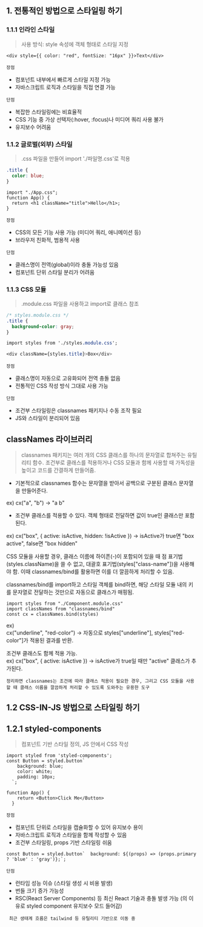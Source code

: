 ## 1. 전통적인 방법으로 스타일링 하기

### 1.1.1 인라인 스타일

> 사용 방식: style 속성에 객체 형태로 스타일 지정

```tsx
<div style={{ color: "red", fontSize: "16px" }}>Text</div>
```

`장점`

- 컴포넌트 내부에서 빠르게 스타일 지정 가능
- 자바스크립트 로직과 스타일을 직접 연결 가능 <br/>

`단점`

- 복잡한 스타일링에는 비효율적
- CSS 기능 중 가상 선택자(:hover, :focus)나 미디어 쿼리 사용 불가
- 유지보수 어려움

### 1.1.2 글로벌(외부) 스타일

> .css 파일을 만들어 import './파일명.css'로 적용

```css
.title {
  color: blue;
}
```

```tsx
import "./App.css";
function App() {
  return <h1 className="title">Hello</h1>;
}
```

`장점`

- CSS의 모든 기능 사용 가능 (미디어 쿼리, 애니메이션 등)
- 브라우저 친화적, 범용적 사용
  <br/>

`단점`

- 클래스명이 전역(global)이라 충돌 가능성 있음
- 컴포넌트 단위 스타일 분리가 어려움

### 1.1.3 CSS 모듈

> .module.css 파일을 사용하고 import로 클래스 참조

```css
/* styles.module.css */
.title {
  background-color: gray;
}
```

```css
import styles from './styles.module.css';

<div className={styles.title}>Box</div>
```

`장점`

- 클래스명이 자동으로 고유화되어 전역 충돌 없음
- 전통적인 CSS 작성 방식 그대로 사용 가능
  <br/>

`단점`

- 조건부 스타일링은 classnames 패키지나 수동 조작 필요
- JS와 스타일이 분리되어 있음

## classNames 라이브러리
> classnames 패키지는 여러 개의 CSS 클래스를 하나의 문자열로 합쳐주는 유틸리티 함수. 조건부로 클래스를 적용하거나 CSS 모듈과 함께 사용할 때 가독성을 높이고 코드를 간결하게 만들어줌.
- 기본적으로 classnames 함수는 문자열을 받아서 공백으로 구분된 클래스 문자열을 만들어준다.

ex) cx("a", "b") → "a b"

- 조건부 클래스를 적용할 수 있다. 객체 형태로 전달하면 값이 true인 클래스만 포함된다.

ex) cx("box", { active: isActive, hidden: !isActive }) → isActive가 true면 "box active", false면 "box hidden"

CSS 모듈을 사용할 경우, 클래스 이름에 하이픈(-)이 포함되어 있을 때 점 표기법(styles.className)을 쓸 수 없고, 대괄호 표기법(styles["class-name"])을 사용해야 함. 이때 classnames/bind를 활용하면 이를 더 깔끔하게 처리할 수 있음.

classnames/bind를 import하고 스타일 객체를 bind하면, 해당 스타일 모듈 내의 키를 문자열로 전달하는 것만으로 자동으로 클래스가 매핑됨.
```tsx
import styles from "./Component.module.css"
import classNames from "classnames/bind"
const cx = classNames.bind(styles)
```

ex) <br/>
cx("underline", "red-color") → 자동으로 styles["underline"], styles["red-color"]가 적용된 결과를 반환.

조건부 클래스도 함께 적용 가능.<br/>
ex) cx("box", { active: isActive }) → isActive가 true일 때만 "active" 클래스가 추가된다.

`정리하면 classnames는 조건에 따라 클래스 적용이 필요한 경우, 그리고 CSS 모듈을 사용할 때 클래스 이름을 깔끔하게 처리할 수 있도록 도와주는 유용한 도구`

## 1.2 CSS-IN-JS 방법으로 스타일링 하기

## 1.2.1 styled-components

> 컴포넌트 기반 스타일 정의, JS 안에서 CSS 작성

```tsx
import styled from 'styled-components';
const Button = styled.button`
    background: blue;
    color: white;
    padding: 10px;
  `;

function App() {
    return <Button>Click Me</Button>
  }

```
`장점`
- 컴포넌트 단위로 스타일을 캡슐화할 수 있어 유지보수 용이
- 자바스크립트 로직과 스타일을 함께 작성할 수 있음
- 조건부 스타일링, props 기반 스타일링 쉬움

```tsx
const Button = styled.button`  background: ${(props) => (props.primary ? 'blue' : 'gray')};`;
```
`단점`
- 런타임 성능 이슈 (스타일 생성 시 비용 발생)
- 번들 크기 증가 가능성
- RSC(React Server Components) 등 최신 React 기술과 충돌 발생 가능 (의 이유로 styled component 유지보수 모드 들어감)

`` 최근 생태계 흐름은 tailwind 등 유틸리티 기반으로 이동 중``

